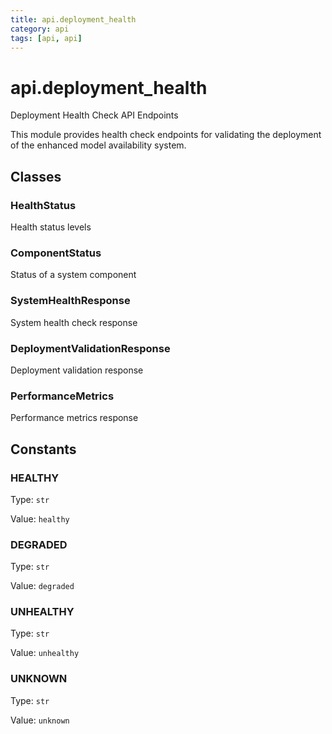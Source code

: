 ```yaml
---
title: api.deployment_health
category: api
tags: [api, api]
---
```


# api.deployment_health

Deployment Health Check API Endpoints

This module provides health check endpoints for validating the deployment
of the enhanced model availability system.

## Classes

### HealthStatus

Health status levels

### ComponentStatus

Status of a system component

### SystemHealthResponse

System health check response

### DeploymentValidationResponse

Deployment validation response

### PerformanceMetrics

Performance metrics response

## Constants

### HEALTHY

Type: `str`

Value: `healthy`

### DEGRADED

Type: `str`

Value: `degraded`

### UNHEALTHY

Type: `str`

Value: `unhealthy`

### UNKNOWN

Type: `str`

Value: `unknown`

